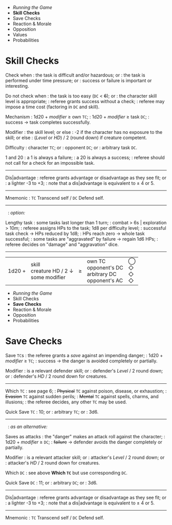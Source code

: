 
<!-- .margin.compass -->
* _Running the Game_
* **Skill Checks**
* Save Checks
* Reaction & Morale
* Opposition
* Values
* Probabilities


# Skill Checks

Check when
: the task is difficult and/or hazardous; or
: the task is performed under time pressure; or
: success or failure is important or interesting.

Do not check when
: the task is too easy (`DC` < ~~6~~); or
: the character skill level is appropriate;
: referee grants success without a check;
: referee may impose a time cost (factoring in `DC` and skill).

Mechanism
: 1d20 + _modifier_ ≥ own `TC`;
: 1d20 + _modifier_ ≥ task `DC`;
: success → task completes successfully.

Modifier
: the skill level; or else
: -2 if the character has no exposure to the skill; or else
: (_Level_ or _HD_) / 2 (round down) if creature competent.

Difficulty
: character `TC`; or
: opponent `DC`; or
: arbitrary task `DC`.

1 and 20
: a 1 is always a failure;
: a 20 is always a success;
: referee should not call for a check for an impossible task.

<hr/>

Dis|advantage
: referee grants advantage or disadvantage as they see fit; or
: a lighter -3 to +3;
: note that a dis|advantage is equivalent to ± 4 or 5.

<hr/>

Mnemonic
: `TC` Transcend self / `DC` Defend self.

<hr/>

<!-- .with-preamble -->
&nbsp;
: _option:_

Lengthy task
: some tasks last longer than 1 turn;
: combat > 6s | exploration > 10m;
: referee assigns HPs to the task; 1d8 per difficulty level;
: successful task check → HPs reduced by 1d8;
: HPs reach zero → whole task successful;
: some tasks are "aggravated" by failure → regain 1d6 HPs;
: referee decides on "damage" and "aggravation" dice.

<hr/>

<table class="summary-table">
  <tr>
    <td>1d20 +</td>
    <td class="bleft bright">
      skill<br/>
      creature HD / 2 ↓<br/>
      some modifier
    </td>
    <td class="bright">≥</td>
    <td>
      own TC<br/>
      opponent's DC<br/>
      arbitrary DC<br/>
      opponent's AC
    </td>
    <td>
      <span class="sym tc">◯</span><br/>
      <span class="sym dc">◇</span><br/>
      <span class="sym dc">◇</span><br/>
      <span class="sym ac">◇</span>
    </td>
  </tr>
</table>


<!-- PAGE BREAK rchecks -->


<!-- .margin.compass -->
* _Running the Game_
* Skill Checks
* **Save Checks**
* Reaction & Morale
* Opposition
* Probabilities


# Save Checks

Save `TC`s
: the referee grants a _save_ against an impending danger;
: 1d20 + _modifier_ ≥ `TC`;
: success → the danger is avoided completely or partially.

Modifier
: is a relevant defender skill; or
: defender's _Level_ / 2 round down; or
: defender's _HD_ / 2 round down for creatures.

<hr/>

Which `TC`
: see page 6;
: ~~Physical~~ `TC` against poison, disease, or exhaustion;
: ~~Evasion~~ `TC` against sudden perils;
: ~~Mental~~ `TC` against spells, charms, and illusions;
: the referee decides, any other `TC` may be used.

Quick Save `TC`
: 10; or
: arbitrary `TC`; or
: 3d6.

<hr/>

<!-- .with-preamble -->
&nbsp;
: _as an alternative:_

Saves as attacks
: the "danger" makes an attack roll against the character;
: 1d20 + _modifier_ ≥ `DC`;
: ~~failure~~ → defender avoids the danger completely or partially.

Modifier
: is a relevant attacker skill; or
: attacker's _Level_ / 2 round down; or
: attacker's _HD_ / 2 round down for creatures.

Which `DC`
: see above **Which `TC`** but use corresponding `DC`.

Quick Save `DC`
: 11; or
: arbitrary `DC`; or
: 3d6.

<hr/>

Dis|advantage
: referee grants advantage or disadvantage as they see fit; or
: a lighter -3 to +3;
: note that a dis|advantage is equivalent to ± 4 or 5.

<hr/>

Mnemonic
: `TC` Transcend self / `DC` Defend self.

